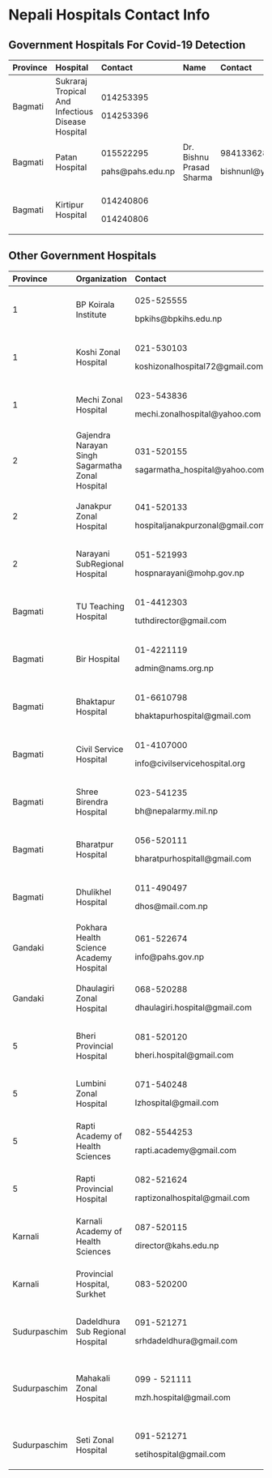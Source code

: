 # Nepali Hospitals Contact Info

## Government Hospitals For Covid-19 Detection

<table>
  <thead>
    <tr>
      <th style="text-align:left">Province</th>
      <th style="text-align:left">Hospital</th>
      <th style="text-align:left">Contact</th>
      <th style="text-align:left">Name</th>
      <th style="text-align:left">Contact</th>
    </tr>
  </thead>
  <tbody>
    <tr>
      <td style="text-align:left">Bagmati</td>
      <td style="text-align:left">Sukraraj Tropical And Infectious Disease Hospital</td>
      <td style="text-align:left">
        <p>014253395</p>
        <p>014253396</p>
      </td>
      <td style="text-align:left"></td>
      <td style="text-align:left"></td>
    </tr>
    <tr>
      <td style="text-align:left">Bagmati</td>
      <td style="text-align:left">Patan Hospital</td>
      <td style="text-align:left">
        <p>015522295</p>
        <p>pahs@pahs.edu.np</p>
      </td>
      <td style="text-align:left">Dr. Bishnu Prasad Sharma</td>
      <td style="text-align:left">
        <p>9841336289</p>
        <p>bishnunl@yahoo.com</p>
      </td>
    </tr>
    <tr>
      <td style="text-align:left">Bagmati</td>
      <td style="text-align:left">Kirtipur Hospital</td>
      <td style="text-align:left">
        <p>014240806</p>
        <p>014240806</p>
      </td>
      <td style="text-align:left"></td>
      <td style="text-align:left"></td>
    </tr>
  </tbody>
</table>



## Other Government Hospitals

<table>
  <thead>
    <tr>
      <th style="text-align:left">Province</th>
      <th style="text-align:left">Organization</th>
      <th style="text-align:left">Contact</th>
      <th style="text-align:left">Name</th>
      <th style="text-align:left">Contact</th>
    </tr>
  </thead>
  <tbody>
    <tr>
      <td style="text-align:left">1</td>
      <td style="text-align:left">BP Koirala Institute</td>
      <td style="text-align:left">
        <p>025-525555</p>
        <p>bpkihs@bpkihs.edu.np</p>
      </td>
      <td style="text-align:left">Dr. Gaurishankar Shah</td>
      <td style="text-align:left">
        <p>9852056864</p>
        <p>gaurishankarshah@live.com</p>
      </td>
    </tr>
    <tr>
      <td style="text-align:left">1</td>
      <td style="text-align:left">Koshi Zonal Hospital</td>
      <td style="text-align:left">
        <p>021-530103</p>
        <p>koshizonalhospital72@gmail.com</p>
      </td>
      <td style="text-align:left">Dr Sangita Mishra</td>
      <td style="text-align:left">
        <p>9852021741</p>
        <p>drsangeetamishra@gmail.com</p>
      </td>
    </tr>
    <tr>
      <td style="text-align:left">1</td>
      <td style="text-align:left">Mechi Zonal Hospital</td>
      <td style="text-align:left">
        <p>023-543836</p>
        <p>mechi.zonalhospital@yahoo.com</p>
      </td>
      <td style="text-align:left">Dr Pitambar Thakur</td>
      <td style="text-align:left">
        <p>9852671615</p>
        <p>pitambarthakurg@gmail.com</p>
      </td>
    </tr>
    <tr>
      <td style="text-align:left">2</td>
      <td style="text-align:left">Gajendra Narayan Singh Sagarmatha Zonal Hospital</td>
      <td style="text-align:left">
        <p>031-520155</p>
        <p>sagarmatha_hospital@yahoo.com</p>
      </td>
      <td style="text-align:left">Dr Ranjit Jha</td>
      <td style="text-align:left">
        <p>9841369119</p>
        <p>ranjit4beats@gmail.com</p>
      </td>
    </tr>
    <tr>
      <td style="text-align:left">2</td>
      <td style="text-align:left">Janakpur Zonal Hospital</td>
      <td style="text-align:left">
        <p>041-520133</p>
        <p>hospitaljanakpurzonal@gmail.com</p>
      </td>
      <td style="text-align:left">Dr Nagendra Yadav</td>
      <td style="text-align:left">
        <p>9844020181</p>
        <p>drpyadav95@gmail.com</p>
      </td>
    </tr>
    <tr>
      <td style="text-align:left">2</td>
      <td style="text-align:left">Narayani SubRegional Hospital</td>
      <td style="text-align:left">
        <p>051-521993</p>
        <p>hospnarayani@mohp.gov.np</p>
      </td>
      <td style="text-align:left">Dr Madan Kumar Upadhyaya</td>
      <td style="text-align:left">
        <p>9855077250</p>
        <p>drmadannepal@gmail.com</p>
      </td>
    </tr>
    <tr>
      <td style="text-align:left">Bagmati</td>
      <td style="text-align:left">TU Teaching Hospital</td>
      <td style="text-align:left">
        <p>01-4412303</p>
        <p>tuthdirector@gmail.com</p>
      </td>
      <td style="text-align:left">Mr Prem Bahadur Khadra</td>
      <td style="text-align:left">
        <p>9841255740</p>
        <p>prem_khadka@hotmail.com</p>
      </td>
    </tr>
    <tr>
      <td style="text-align:left">Bagmati</td>
      <td style="text-align:left">Bir Hospital</td>
      <td style="text-align:left">
        <p>01-4221119</p>
        <p>admin@nams.org.np</p>
      </td>
      <td style="text-align:left">Dr Kedar Prasad Century</td>
      <td style="text-align:left">
        <p>9851151955</p>
        <p>centurykp@yahoo.com</p>
      </td>
    </tr>
    <tr>
      <td style="text-align:left">Bagmati</td>
      <td style="text-align:left">Bhaktapur Hospital</td>
      <td style="text-align:left">
        <p>01-6610798</p>
        <p>bhaktapurhospital@gmail.com</p>
      </td>
      <td style="text-align:left">Dr Sumitra Gautam</td>
      <td style="text-align:left">
        <p>9858023047</p>
        <p>drsumitragautam7@gmail.com</p>
      </td>
    </tr>
    <tr>
      <td style="text-align:left">Bagmati</td>
      <td style="text-align:left">Civil Service Hospital</td>
      <td style="text-align:left">
        <p>01-4107000</p>
        <p>info@civilservicehospital.org</p>
      </td>
      <td style="text-align:left">Dr Dirga Raj RC</td>
      <td style="text-align:left">
        <p>9841818208</p>
        <p>info@civilservicehospital.org</p>
      </td>
    </tr>
    <tr>
      <td style="text-align:left">Bagmati</td>
      <td style="text-align:left">Shree Birendra Hospital</td>
      <td style="text-align:left">
        <p>023-541235</p>
        <p>bh@nepalarmy.mil.np</p>
      </td>
      <td style="text-align:left">Big Gen Dr Narendra Bahadur KC</td>
      <td style="text-align:left">
        <p>9851044030</p>
        <p>drnkc2298@Yahoo.com</p>
      </td>
    </tr>
    <tr>
      <td style="text-align:left">Bagmati</td>
      <td style="text-align:left">Bharatpur Hospital</td>
      <td style="text-align:left">
        <p>056-520111</p>
        <p>bharatpurhospitall@gmail.com</p>
      </td>
      <td style="text-align:left">Dr Sri Ram Tiwari</td>
      <td style="text-align:left">
        <p>9855081411</p>
        <p>drshreeram@gmail.com</p>
      </td>
    </tr>
    <tr>
      <td style="text-align:left">Bagmati</td>
      <td style="text-align:left">Dhulikhel Hospital</td>
      <td style="text-align:left">
        <p>011-490497</p>
        <p>dhos@mail.com.np</p>
      </td>
      <td style="text-align:left">Dr Ramesh Makaju Shrestha</td>
      <td style="text-align:left">
        <p>9801002260</p>
        <p>makajuram@yahoo.com</p>
      </td>
    </tr>
    <tr>
      <td style="text-align:left">Gandaki</td>
      <td style="text-align:left">Pokhara Health Science Academy Hospital</td>
      <td style="text-align:left">
        <p>061-522674</p>
        <p>info@pahs.gov.np</p>
      </td>
      <td style="text-align:left">Dr Arjun Acharya</td>
      <td style="text-align:left">
        <p>9856074777</p>
        <p>drarjunacharya@gmail.com</p>
      </td>
    </tr>
    <tr>
      <td style="text-align:left">Gandaki</td>
      <td style="text-align:left">Dhaulagiri Zonal Hospital</td>
      <td style="text-align:left">
        <p>068-520288</p>
        <p>dhaulagiri.hospital@gmail.com</p>
      </td>
      <td style="text-align:left">Dr Sailandra BK Pokhrel</td>
      <td style="text-align:left">
        <p>9851176425</p>
        <p>drsailendra013@gmail.com</p>
      </td>
    </tr>
    <tr>
      <td style="text-align:left">5</td>
      <td style="text-align:left">Bheri Provincial Hospital</td>
      <td style="text-align:left">
        <p>081-520120</p>
        <p>bheri.hospital@gmail.com</p>
      </td>
      <td style="text-align:left">Dr Prakash Thapa</td>
      <td style="text-align:left">
        <p>9849361872</p>
        <p>prakashthapa253@gmail.com</p>
      </td>
    </tr>
    <tr>
      <td style="text-align:left">5</td>
      <td style="text-align:left">Lumbini Zonal Hospital</td>
      <td style="text-align:left">
        <p>071-540248</p>
        <p>Izhospital@gmail.com</p>
      </td>
      <td style="text-align:left">Dr Rajendra Khanal</td>
      <td style="text-align:left">
        <p>9857058248</p>
        <p>drraj_Khanal@Yahoo.com</p>
      </td>
    </tr>
    <tr>
      <td style="text-align:left">5</td>
      <td style="text-align:left">Rapti Academy of Health Sciences</td>
      <td style="text-align:left">
        <p>082-5544253</p>
        <p>rapti.academy@gmail.com</p>
      </td>
      <td style="text-align:left">Dr Sagar Panthi</td>
      <td style="text-align:left">
        <p>9857036678</p>
        <p>rapti.academy@gmail.com</p>
      </td>
    </tr>
    <tr>
      <td style="text-align:left">5</td>
      <td style="text-align:left">Rapti Provincial Hospital</td>
      <td style="text-align:left">
        <p>082-521624</p>
        <p>raptizonalhospital@gmail.com</p>
      </td>
      <td style="text-align:left">Dr Sarbesh Sharma</td>
      <td style="text-align:left">
        <p>9849266333</p>
        <p>sarbessharma@yahoo.com</p>
      </td>
    </tr>
    <tr>
      <td style="text-align:left">Karnali</td>
      <td style="text-align:left">Karnali Academy of Health Sciences</td>
      <td style="text-align:left">
        <p>087-520115</p>
        <p>director@kahs.edu.np</p>
      </td>
      <td style="text-align:left">Mr Dharma Raj Gosain</td>
      <td style="text-align:left">
        <p>9851202851</p>
        <p>dharmagosain@gmail.com</p>
      </td>
    </tr>
    <tr>
      <td style="text-align:left">Karnali</td>
      <td style="text-align:left">Provincial Hospital, Surkhet</td>
      <td style="text-align:left">083-520200</td>
      <td style="text-align:left">Dr Dambar Bahadur Khadka</td>
      <td style="text-align:left">
        <p>9851062785</p>
        <p>dambarkhadka27@gmail.com</p>
      </td>
    </tr>
    <tr>
      <td style="text-align:left">Sudurpaschim</td>
      <td style="text-align:left">Dadeldhura Sub Regional Hospital</td>
      <td style="text-align:left">
        <p>091-521271</p>
        <p>srhdadeldhura@gmail.com</p>
      </td>
      <td style="text-align:left">Dr. Jagadish Chandra Bista</td>
      <td style="text-align:left">
        <p>9842082336</p>
        <p>jagadeesh.bista@gmail.com</p>
      </td>
    </tr>
    <tr>
      <td style="text-align:left">Sudurpaschim</td>
      <td style="text-align:left">Mahakali Zonal Hospital</td>
      <td style="text-align:left">
        <p>099 - 521111</p>
        <p>mzh.hospital@gmail.com</p>
      </td>
      <td style="text-align:left">Dr. Hari Kumar Shrestha</td>
      <td style="text-align:left">
        <p>9843247009</p>
        <p>9858776882</p>
        <p>shresthahari9@gmail.com</p>
      </td>
    </tr>
    <tr>
      <td style="text-align:left">Sudurpaschim</td>
      <td style="text-align:left">Seti Zonal Hospital</td>
      <td style="text-align:left">
        <p>091-521271</p>
        <p>setihospital@gmail.com</p>
      </td>
      <td style="text-align:left">Dr Hem Raj Pandey</td>
      <td style="text-align:left">
        <p>9841523453</p>
        <p>hrpandeydr@gmail.com</p>
      </td>
    </tr>
  </tbody>
</table>

